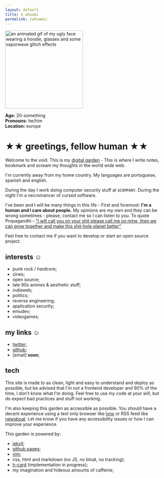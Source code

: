 ```yaml
---
layout: default
title: $ whoami
permalink: /whoami/
---
```


<img src="/assets/images/me.gif" width="250px" alt="an animated gif of my ugly face wearing a hoodie, glasses and some vaporwave glitch effects"/>

**Age:** 20-something\
**Pronouns:** he/him\
**Location:** europe

# ★★ greetings, fellow human ★★

Welcome to the void. This is my [digital garden](https://maggieappleton.com/garden-history) - This is where I write notes, bookmark and scream my thoughts in the world wide web.

I'm currently away from my home country. My languages are portuguese, spanish and english.

During the day I work doing computer security stuff at `$COMPANY`. During the night I'm a necromancer of cursed software.

I've been and I will be many things in this life - First and foremost: **I'm a human and I care about people.** My opinions are my own and they can be wrong sometimes - please, contact me so I can listen to you. To quote Propagandhi - ["I will call you on your shit please call me on mine, then we can grow together and make this shit-hole planet better"](https://propagandhi.com/lyrics/apparently-im-a-pc-fascist)

Feel free to contact me if you want to develop or start an open source project.

## interests ☺

* punk rock / hardcore;
* zines;
* open source;
* late 90s animes & aesthetic stuff;
* indieweb;
* politics;
* reverse engineering;
* application security;
* emudev;
* videogames;

## my links ☺

* [twitter](https://twitter.com/_renaton);
* [github](https://github.com/renatorpn);
* [email] **soon**;

## tech

This site is made to as clean, light and easy to understand and deploy as possible, but be advised that I'm not a frontend developer and 90% of the time, I don't know what I'm doing. Feel free to use my code at your will, but do expect bad practices and stuff not working.

I'm also keeping this garden as accessible as possible. You should have a decent experience using a text only browser like [lynx](https://lynx.browser.org/) or RSS feed like [newsboat](https://newsboat.org/). Let me know if you have any accessibility issues or how I can improve your experience.

This garden is powered by:
* [jekyll](https://jekyllrb.com/); 
* [github pages](https://pages.github.com/);
* [vim](https://www.vim.org/);
* css, html and markdown (no JS, no bloat, no tracking);
* [h-card](https://microformats.org/wiki/h-card) (implementation in progress);
* my imagination and hideous amounts of caffeine; 

